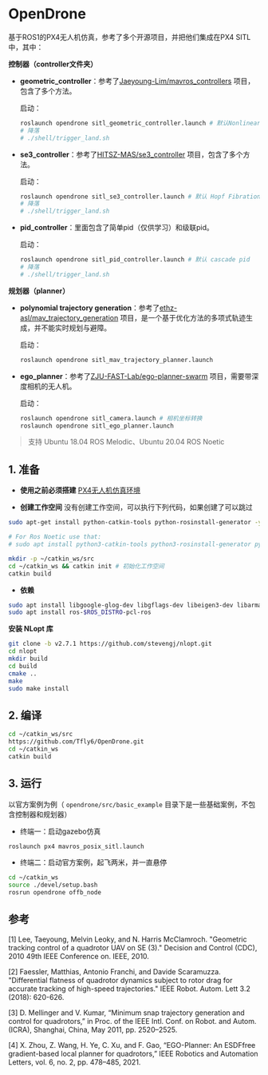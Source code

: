# OpenDrone
基于ROS1的PX4无人机仿真，参考了多个开源项目，并把他们集成在PX4 SITL中，其中：

**控制器（controller文件夹）**

- **geometric_controller**：参考了[Jaeyoung-Lim/mavros_controllers](https://github.com/Jaeyoung-Lim/mavros_controllers) 项目，包含了多个方法。

  启动：

  ```bash
  roslaunch opendrone sitl_geometric_controller.launch # 默认Nonlinear GeometricControl
  # 降落
  # ./shell/trigger_land.sh
  ```

- **se3_controller**：参考了[HITSZ-MAS/se3_controller](https://github.com/HITSZ-MAS/se3_controller) 项目，包含了多个方法。

  启动：

  ```bash
  roslaunch opendrone sitl_se3_controller.launch # 默认 Hopf Fibration on SO(3)
  # 降落
  # ./shell/trigger_land.sh
  ```

- **pid_controller**：里面包含了简单pid（仅供学习）和级联pid。

  启动：

  ```bash
  roslaunch opendrone sitl_pid_controller.launch # 默认 cascade pid
  # 降落
  # ./shell/trigger_land.sh
  ```
  
  

**规划器（planner）**

- **polynomial trajectory generation**：参考了[ethz-asl/mav_trajectory_generation](https://github.com/ethz-asl/mav_trajectory_generation) 项目，是一个基于优化方法的多项式轨迹生成，并不能实时规划与避障。

  启动：

  ```bash
  roslaunch opendrone sitl_mav_trajectory_planner.launch
  ```

- **ego_planner**：参考了[ZJU-FAST-Lab/ego-planner-swarm](https://github.com/ZJU-FAST-Lab/ego-planner-swarm) 项目，需要带深度相机的无人机。

  启动：

  ```bash
  roslaunch opendrone sitl_camera.launch # 相机坐标转换
  roslaunch opendrone sitl_ego_planner.launch
  ```

  

> 支持 Ubuntu 18.04 ROS Melodic、Ubuntu 20.04 ROS Noetic
## 1. 准备
- **使用之前必须搭建** [PX4无人机仿真环境](https://blog.csdn.net/weixin_55944949/article/details/130895608?spm=1001.2014.3001.5501)

- **创建工作空间**
没有创建工作空间，可以执行下列代码，如果创建了可以跳过
```bash
sudo apt-get install python-catkin-tools python-rosinstall-generator -y

# For Ros Noetic use that:
# sudo apt install python3-catkin-tools python3-rosinstall-generator python3-osrf-pycommon -y
```

```bash
mkdir -p ~/catkin_ws/src
cd ~/catkin_ws && catkin init # 初始化工作空间
catkin build
```

- **依赖** 

```bash
sudo apt install libgoogle-glog-dev libgflags-dev libeigen3-dev libarmadillo-dev
sudo apt install ros-$ROS_DISTRO-pcl-ros
```

**安装 NLopt 库** 

```bash
git clone -b v2.7.1 https://github.com/stevengj/nlopt.git
cd nlopt
mkdir build
cd build
cmake ..
make
sudo make install
```

## 2. 编译

```bash
cd ~/catkin_ws/src
https://github.com/Tfly6/OpenDrone.git
cd ~/catkin_ws
catkin build
```
## 3. 运行
以官方案例为例（ `opendrone/src/basic_example` 目录下是一些基础案例，不包含控制器和规划器）
- 终端一：启动gazebo仿真
```bash
roslaunch px4 mavros_posix_sitl.launch
```
- 终端二：启动官方案例，起飞两米，并一直悬停
```bash
cd ~/catkin_ws
source ./devel/setup.bash
rosrun opendrone offb_node
```

## 参考

[1] Lee, Taeyoung, Melvin Leoky, and N. Harris McClamroch. "Geometric tracking control of a quadrotor UAV on SE (3)." Decision and Control (CDC), 2010 49th IEEE Conference on. IEEE, 2010.

[2] Faessler, Matthias, Antonio Franchi, and Davide Scaramuzza. "Differential flatness of quadrotor dynamics subject to rotor drag for accurate tracking of high-speed trajectories." IEEE Robot. Autom. Lett 3.2 (2018): 620-626.

[3] D. Mellinger and V. Kumar, “Minimum snap trajectory generation and control for quadrotors,” in Proc. of the IEEE Intl. Conf. on Robot. and Autom. (ICRA), Shanghai, China, May 2011, pp. 2520–2525.

[4] X. Zhou, Z. Wang, H. Ye, C. Xu, and F. Gao, “EGO-Planner: An ESDFfree gradient-based local planner for quadrotors,” IEEE Robotics and Automation Letters, vol. 6, no. 2, pp. 478–485, 2021.